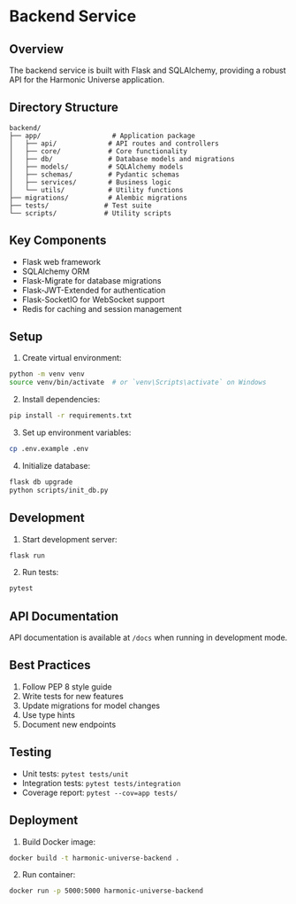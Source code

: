 # Backend Service

## Overview

The backend service is built with Flask and SQLAlchemy, providing a robust API for the Harmonic Universe application.

## Directory Structure

```
backend/
├── app/                  # Application package
│   ├── api/             # API routes and controllers
│   ├── core/            # Core functionality
│   ├── db/              # Database models and migrations
│   ├── models/          # SQLAlchemy models
│   ├── schemas/         # Pydantic schemas
│   ├── services/        # Business logic
│   └── utils/           # Utility functions
├── migrations/          # Alembic migrations
├── tests/              # Test suite
└── scripts/            # Utility scripts
```

## Key Components

- Flask web framework
- SQLAlchemy ORM
- Flask-Migrate for database migrations
- Flask-JWT-Extended for authentication
- Flask-SocketIO for WebSocket support
- Redis for caching and session management

## Setup

1. Create virtual environment:

```bash
python -m venv venv
source venv/bin/activate  # or `venv\Scripts\activate` on Windows
```

2. Install dependencies:

```bash
pip install -r requirements.txt
```

3. Set up environment variables:

```bash
cp .env.example .env
```

4. Initialize database:

```bash
flask db upgrade
python scripts/init_db.py
```

## Development

1. Start development server:

```bash
flask run
```

2. Run tests:

```bash
pytest
```

## API Documentation

API documentation is available at `/docs` when running in development mode.

## Best Practices

1. Follow PEP 8 style guide
2. Write tests for new features
3. Update migrations for model changes
4. Use type hints
5. Document new endpoints

## Testing

- Unit tests: `pytest tests/unit`
- Integration tests: `pytest tests/integration`
- Coverage report: `pytest --cov=app tests/`

## Deployment

1. Build Docker image:

```bash
docker build -t harmonic-universe-backend .
```

2. Run container:

```bash
docker run -p 5000:5000 harmonic-universe-backend
```
